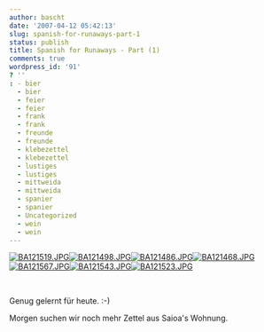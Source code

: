 ```yaml
---
author: bascht
date: '2007-04-12 05:42:13'
slug: spanish-for-runaways-part-1
status: publish
title: Spanish for Runaways - Part (1)
comments: true
wordpress_id: '91'
? ''
: - bier
  - bier
  - feier
  - feier
  - frank
  - frank
  - freunde
  - freunde
  - klebezettel
  - klebezettel
  - lustiges
  - lustiges
  - mittweida
  - mittweida
  - spanier
  - spanier
  - Uncategorized
  - wein
  - wein
---
```


[![BA121519.JPG](http://farm1.static.flickr.com/216/456162569_7ea1431fd5_m.jpg)](http://www.bascht.com/fotos/photo/456162569/BA121519JPG.html)[](http://www.bascht.com/fotos/photo/456162637/BA121521JPG.html)[![BA121498.JPG](http://farm1.static.flickr.com/182/456147098_6d459a46d8_m.jpg)](http://www.bascht.com/fotos/photo/456147098/BA121498JPG.html)[![BA121486.JPG](http://farm1.static.flickr.com/177/456146468_d4e875b2af_m.jpg)](http://www.bascht.com/fotos/photo/456146468/BA121486JPG.html)[![BA121468.JPG](http://farm1.static.flickr.com/235/456146002_75e1bee699_m.jpg)](http://www.bascht.com/fotos/photo/456146002/BA121468JPG.html)[![BA121567.JPG](http://farm1.static.flickr.com/252/456151166_9e7af95611_m.jpg)](http://www.bascht.com/fotos/photo/456151166/BA121567JPG.html)[](http://www.bascht.com/fotos/photo/456164783/BA121556JPG.html)[![BA121543.JPG](http://farm1.static.flickr.com/169/456149672_586472751e_m.jpg)](http://www.bascht.com/fotos/photo/456149672/BA121543JPG.html)[](http://www.bascht.com/fotos/photo/456149578/BA121542JPG.html)[](http://www.bascht.com/fotos/photo/456148934/BA121527JPG.html)[![BA121523.JPG](http://farm1.static.flickr.com/231/456162707_d145c0849c_m.jpg)](http://www.bascht.com/fotos/photo/456162707/BA121523JPG.html)

 

Genug gelernt für heute. :-)

Morgen suchen wir noch mehr Zettel aus Saioa's Wohnung.




